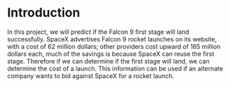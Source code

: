 # Introduction

In this project, we will predict if the Falcon 9 first stage will land successfully. SpaceX advertises Falcon 9 rocket 
launches on its website, with a cost of 62 million dollars; other providers cost upward of 165 million dollars each, 
much of the savings is because SpaceX can reuse the first stage. Therefore if we can determine if the 
first stage will land, we can determine the cost of a launch. This information can be used if 
an alternate company wants to bid against SpaceX for a rocket launch.
